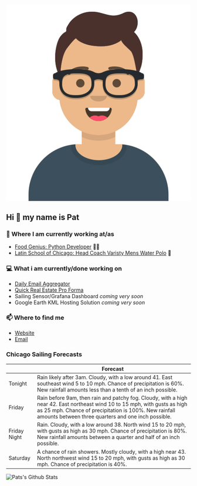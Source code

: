 [![Social banner for p-j-falconer](https://raw.githubusercontent.com/P-J-FALCONER/P-J-FALCONER/master/assets/avataaars.svg)](https://patfalconer.com/)
## Hi :wave: my name is Pat

### 💼 Where I am currently working at/as
- [Food Genius: Python Developer](https://getfoodgenius.com/) 🍔🐍
- [Latin School of Chicago: Head Coach Varisty Mens Water Polo](https://www.latinschool.org/) 🤽


### 💻 What i am currently/done working on
 - [Daily Email Aggregator](https://github.com/P-J-FALCONER/dott_daily_mail)
 - [Quick Real Estate Pro Forma](https://github.com/P-J-FALCONER/henry)
 - Sailing Sensor/Grafana Dashboard *coming very soon*
 - Google Earth KML Hosting Solution *coming very soon*

### 📫 Where to find me
 - [Website](https://patfalconer.com/)
 - [Email](mailto:patrick.j.falconer@gmail.com)


### Chicago Sailing Forecasts
|   | Forecast  |
|---|---|
| Tonight | Rain likely after 3am. Cloudy, with a low around 41. East southeast wind 5 to 10 mph. Chance of precipitation is 60%. New rainfall amounts less than a tenth of an inch possible. |
| Friday | Rain before 9am, then rain and patchy fog. Cloudy, with a high near 42. East northeast wind 10 to 15 mph, with gusts as high as 25 mph. Chance of precipitation is 100%. New rainfall amounts between three quarters and one inch possible. |
| Friday Night | Rain. Cloudy, with a low around 38. North wind 15 to 20 mph, with gusts as high as 30 mph. Chance of precipitation is 80%. New rainfall amounts between a quarter and half of an inch possible. |
| Saturday | A chance of rain showers. Mostly cloudy, with a high near 43. North northwest wind 15 to 20 mph, with gusts as high as 30 mph. Chance of precipitation is 40%. |

![Pats's Github Stats](https://github-readme-stats.vercel.app/api?username=p-j-falconer&show_icons=true&theme=radical)
